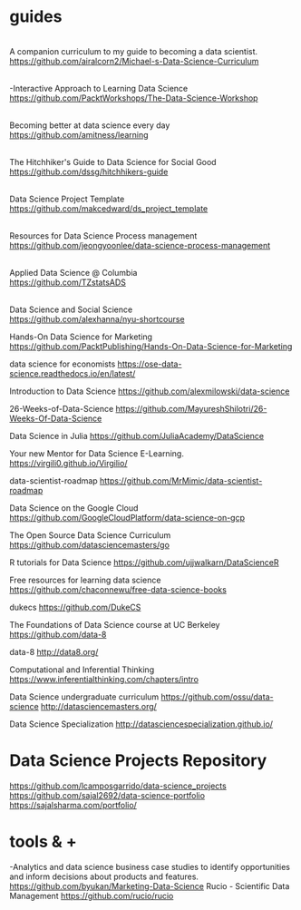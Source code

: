 # guides
<br>A companion curriculum to my guide to becoming a data scientist.
<br>https://github.com/airalcorn2/Michael-s-Data-Science-Curriculum

<br>-Interactive Approach to Learning Data Science 
<br>https://github.com/PacktWorkshops/The-Data-Science-Workshop

<br>Becoming better at data science every day
<br>https://github.com/amitness/learning

<br>The Hitchhiker's Guide to Data Science for Social Good
<br>https://github.com/dssg/hitchhikers-guide

<br>Data Science Project Template
<br>https://github.com/makcedward/ds_project_template

<br>Resources for Data Science Process management
<br>https://github.com/jeongyoonlee/data-science-process-management

<br>Applied Data Science @ Columbia
<br>https://github.com/TZstatsADS

<br>Data Science and Social Science
<br>https://github.com/alexhanna/nyu-shortcourse

Hands-On Data Science for Marketing
https://github.com/PacktPublishing/Hands-On-Data-Science-for-Marketing

data science for economists
https://ose-data-science.readthedocs.io/en/latest/

Introduction to Data Science
https://github.com/alexmilowski/data-science

26-Weeks-of-Data-Science
https://github.com/MayureshShilotri/26-Weeks-Of-Data-Science

Data Science in Julia
https://github.com/JuliaAcademy/DataScience

Your new Mentor for Data Science E-Learning.
https://virgili0.github.io/Virgilio/

data-scientist-roadmap
https://github.com/MrMimic/data-scientist-roadmap

Data Science on the Google Cloud
https://github.com/GoogleCloudPlatform/data-science-on-gcp

The Open Source Data Science Curriculum
https://github.com/datasciencemasters/go

R tutorials for Data Science
https://github.com/ujjwalkarn/DataScienceR

Free resources for learning data science
https://github.com/chaconnewu/free-data-science-books

dukecs
https://github.com/DukeCS

The Foundations of Data Science course at UC Berkeley
https://github.com/data-8

data-8
http://data8.org/

Computational and Inferential Thinking
https://www.inferentialthinking.com/chapters/intro

Data Science undergraduate curriculum
https://github.com/ossu/data-science
http://datasciencemasters.org/

Data Science Specialization
http://datasciencespecialization.github.io/

# Data Science Projects Repository
https://github.com/lcamposgarrido/data-science_projects
https://github.com/sajal2692/data-science-portfolio
https://sajalsharma.com/portfolio/


# tools & +
-Analytics and data science business case studies to identify opportunities and inform decisions about products and features. 
https://github.com/byukan/Marketing-Data-Science
Rucio - Scientific Data Management
https://github.com/rucio/rucio
